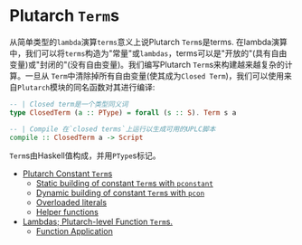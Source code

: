 # Plutarch `Term`s

从简单类型的`lambda`演算`terms`意义上说Plutarch `Term`s是terms. 在lambda演算中，我们可以将`terms`构造为"常量"或`lambdas`，terms可以是"开放的"(具有自由变量)或"封闭的"(没有自由变量)。我们编写Plutarch `Term`s来构建越来越复杂的计算。一旦从 `Term`中清除掉所有自由变量(使其成为`Closed Term`)，我们可以使用来自`Plutarch`模块的同名函数对其进行编译:

```hs
-- | Closed term是一个类型同义词
type ClosedTerm (a :: PType) = forall (s :: S). Term s a

-- | Compile 在`closed terms`上运行以生成可用的UPLC脚本
compile :: ClosedTerm a -> Script
```

`Term`s由Haskell值构成，并用`PType`s标记。

- [Plutarch Constant `Term`s](./Plutarch%20Terms/Plutarch%20Constants.md)
  - [Static building of constant `Term`s with `pconstant`](./Plutarch%20Terms/Plutarch%20Constants.md#static-building-of-constant-terms-with-pconstant)
  - [Dynamic building of constant `Term`s with `pcon`](./Plutarch%20Terms/Plutarch%20Constants.md#dynamic-building-of-constant-terms-with-pcon)
  - [Overloaded literals](./Plutarch%20Terms/Plutarch%20Constants.md#overloaded-literals)
  - [Helper functions](./Plutarch%20Terms/Plutarch%20Constants.md#helper-functions)
- [Lambdas; Plutarch-level Function `Term`s.](./Plutarch%20Terms/Plutarch%20Lambdas.md#lambdas-plutarch-level-function-terms)
  - [Function Application](./Plutarch%20Terms/Plutarch%20Lambdas.md#function-application)
